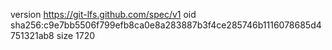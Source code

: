 version https://git-lfs.github.com/spec/v1
oid sha256:c9e7bb5506f799efb8ca0e8a283887b3f4ce285746b1116078685d4751321ab8
size 1720
